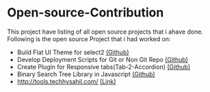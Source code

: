 # Open-source-Contribution
This project have listing of all open source projects that i ahave done. Following is the open source Project that i had worked on:

* Build Flat UI Theme for select2 [(Github)](https://github.com/techhysahil/Select2-Flat-UI)
* Develop Deployment Scripts for Git or Non Git Repo [(Github)](https://github.com/techhysahil/Deployment-Script-SSH-)
* Create Plugin for Responsive tabs(Tab-2-Accordion) [(Github)](https://github.com/techhysahil/Tab-2-accordian)
* Binary Search Tree Library in Javascript [(Github)](https://github.com/techhysahil/BinarySearchTree)
* http://tools.techhysahil.com/ [(Link)](http://tools.techhysahil.com/)

